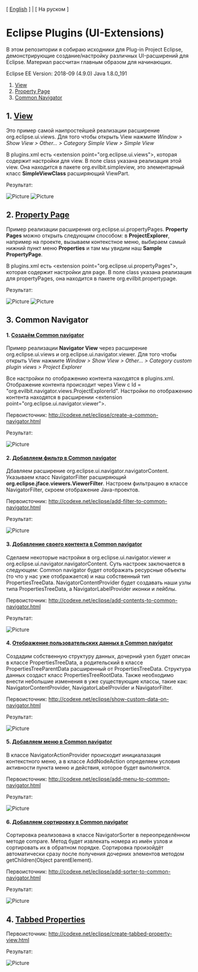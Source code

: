 [ [English](README.md) ] | [ На руском ]

# Eclipse Plugins (UI-Extensions)

В этом репозитории я собираю исходники для Plug-in Project Eclipse, демонстрирующие создание/настройку различных UI-расширений для Eclipse. Материал рассчитан главным образом для начинающих. 

Eclipse EE Version: 2018-09 (4.9.0) Java 1.8.0_191

1. [View](#1-View)
2. [Property Page](#2-Property-Page)
3. [Common Navigator](#3-Common-Navigator)

## 1. [View](https://github.com/firstevilbit/EclipsePlugins-UI-Extensions/tree/master/ProjectTabs/src/org/evilbit/simpleview)
Это пример самой наипростейшей реализации расширение org.eclipse.ui.views. Для того чтобы открыть View нажмите *Window > Show View > Other... > Category Simple View > Simple View*

В plugins.xml есть \<extension point="org.eclipse.ui.views"\>, которая содержит настройки для view. В поле class указана реализация этой view. Она находится в пакете org.evilbit.simpleview, это элементарный класс **SimpleViewClass** расширяющий ViewPart.

Результат:

![Picture](Images/simpleview1.jpg) ![Picture](Images/simpleview2.jpg)

## 2. [Property Page](https://github.com/firstevilbit/EclipsePlugins-UI-Extensions/tree/master/ProjectTabs/src/org/evilbit/propertypage)
Пример реализации расширения org.eclipse.ui.propertyPages. **Property Pages** можно открыть следующим способом: в **ProjectExplorer**, например на проекте, вызываем контекстное меню, выбираем самый нижний пункт меню **Properties** и там мы увидим наш **Sample PropertyPage**.

В plugins.xml есть \<extension point="org.eclipse.ui.propertyPages"\>, которая содержит настройки для page. В поле class указана реализация для propertyPages, она находится в пакете org.evilbit.propertypage.

Результат:

![Picture](Images/propertypages1.jpg) ![Picture](Images/propertypages2.jpg)

## 3. Common Navigator

#### 1. [Создаём Common navigator](https://github.com/firstevilbit/EclipsePlugins-UI-Extensions/tree/master/ProjectTabs/src/org/evilbit/navigator/views)
Пример реализации **Navigator View** через расширение org.eclipse.ui.views и org.eclipse.ui.navigator.viewer. Для того чтобы открыть View нажмите *Window > Show View > Other... > Category custom plugin views > Project Explorer*

Все настройки по отображению контента находятся в plugins.xml. Отображение контента происходит через View с Id = "org.evilbit.navigator.views.ProjectExplorerId". Настройки по отображению контента находятся в расширении \<extension point="org.eclipse.ui.navigator.viewer"\>. 

Первоисточник: http://codexe.net/eclipse/create-a-common-navigator.html

Результат:

![Picture](Images/navigatorview1.jpg)

#### 2. [Добавляем фильтр в Common navigator](https://github.com/firstevilbit/EclipsePlugins-UI-Extensions/tree/master/ProjectTabs/src/org/evilbit/navigator/filters)
Дбавляем расширение org.eclipse.ui.navigator.navigatorContent. Указываем класс NavigatorFilter расширяющий **org.eclipse.jface.viewers.ViewerFilter**. Настроем фильтрацию в классе NavigatorFilter, скроем отображение Java-проектов.

Первоисточник: http://codexe.net/eclipse/add-filter-to-common-navigator.html

Результат:

![Picture](Images/navigatorview2.jpg)

#### 3. [Добавление своего контента в Common navigator](https://github.com/firstevilbit/EclipsePlugins-UI-Extensions/tree/master/ProjectTabs/src/org/evilbit/navigator/views/navigator)
Сделаем некоторые настройки в org.eclipse.ui.navigator.viewer и org.eclipse.ui.navigator.navigatorContent. Суть настроек заключается в следующем: Common navigator будет отображать ресурсные объекты (то что у нас уже отображается) и наш собственный тип PropertiesTreeData. NavigatorContentProvider будет создавать наши узлы типа PropertiesTreeData, а NavigatorLabelProvider иконки и лейблы.

Первоисточник: http://codexe.net/eclipse/add-contents-to-common-navigator.html

Результат:

![Picture](Images/navigatorview3.jpg)

#### 4. [Отображение пользовательских данных в Common navigator](https://github.com/firstevilbit/EclipsePlugins-UI-Extensions/tree/master/ProjectTabs/src/org/evilbit/navigator/views/navigator/data)
Создадим собственную структуру данных, дочерний узел будет описан в классе PropertiesTreeData, а родительский в классе PropertiesTreeParentData расширенный от PropertiesTreeData. Структура данных создаст класс PropertiesTreeRootData. 
Также необходимо внести небольшие изменения в уже существующие классы, такие как: NavigatorContentProvider, NavigatorLabelProvider и NavigatorFilter. 

Первоисточник: http://codexe.net/eclipse/show-custom-data-on-navigator.html

Результат:

![Picture](Images/navigatorview4.jpg)

#### 5. [Добавляем меню в Common navigator](https://github.com/firstevilbit/EclipsePlugins-UI-Extensions/tree/master/ProjectTabs/src/org/evilbit/navigator/views/navigator)
В классе NavigatorActionProvider происходит инициалазация контекстного меню, а в классе AddNodeAction определяем условия активности пункта меню и действия, которое будет выполнятся.

Первоисточник: http://codexe.net/eclipse/add-menu-to-common-navigator.html

Результат:

![Picture](Images/navigatorview5.jpg)

#### 6. [Добавляем сортировку в Common navigator](https://github.com/firstevilbit/EclipsePlugins-UI-Extensions/tree/master/ProjectTabs/src/org/evilbit/navigator/views/navigator/data)
Сортировка реализована в классе NavigatorSorter в переопределённом методе compare. Метод будет извлекать номера из имён узлов и сортировать их в обратном порядке. Сортировка произойдёт автоматически сразу после получения дочерних элементов методом getChildren(Object parentElement).

Первоисточник: http://codexe.net/eclipse/add-sorter-to-common-navigator.html

Результат:

![Picture](Images/navigatorview6.jpg)


## 4. [Tabbed Properties](https://github.com/firstevilbit/EclipsePlugins-UI-Extensions/tree/master/ProjectTabs/src/org/evilbit/navigator/views/navigator/data)

Первоисточник: http://codexe.net/eclipse/create-tabbed-property-view.html

Результат:

![Picture](Images/tabbedproperties.jpg)
